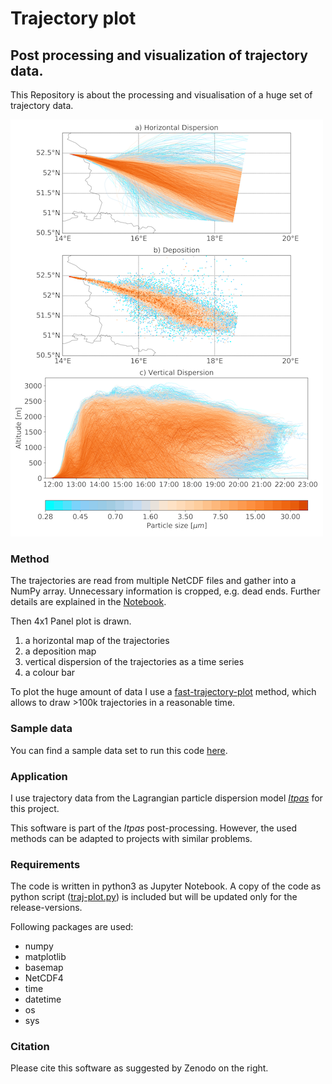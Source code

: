# Trajectory plot
## Post processing and visualization of trajectory data.


This Repository is about the processing and visualisation of a huge set of trajectory data.

![](example.png)

### Method
The trajectories are read from multiple NetCDF files and gather into a NumPy array.
Unnecessary information is cropped, e.g. dead ends. Further details are explained in the [Notebook](traj-plot.ipynb).  

Then 4x1 Panel plot is drawn.
1. a horizontal map of the trajectories  
2. a deposition map
3. vertical dispersion of the trajectories as a time series
4. a colour bar

To plot the huge amount of data I use a [fast-trajectory-plot](https://github.com/mttfst/fast-trajectory-plot) method, which allows to draw >100k trajectories in a reasonable time.

### Sample data
You can find a sample data set to run this code [here](https://doi.org/10.5281/zenodo.3965683).

### Application

I use trajectory data from the Lagrangian particle dispersion model *[Itpas](https://zenodo.org/record/3932248)* for this project.

This software is part of the *Itpas* post-processing. However, the used methods can be adapted to projects with similar problems.  

<!-- Details on the particle model and its application can be found (later) at Faust et al. (in Prep.) -->

### Requirements
The code is written in python3 as Jupyter Notebook. A copy of the code as python script ([traj-plot.py](traj-plot.py)) is included but will be updated only for the release-versions.

Following packages are used:
- numpy
- matplotlib
- basemap
- NetCDF4
- time
- datetime
- os
- sys



### Citation
Please cite this software as suggested by Zenodo on the right.
